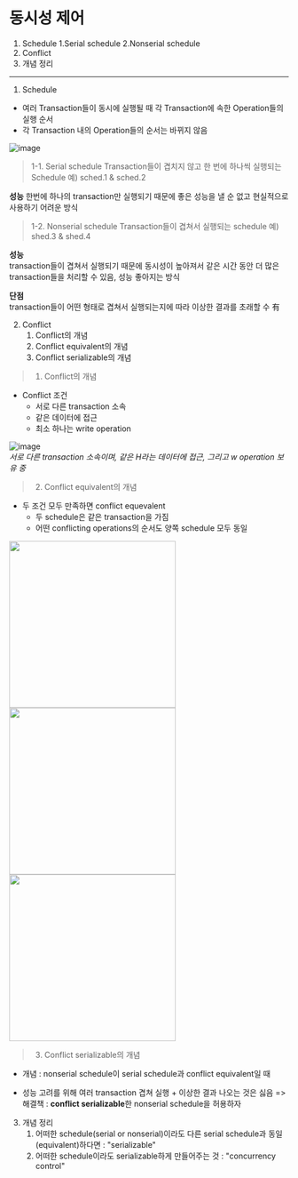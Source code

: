 # 동시성 제어
1. Schedule
    1.Serial schedule
    2.Nonserial schedule
2. Conflict
3. 개념 정리
***

1. Schedule
- 여러 Transaction들이 동시에 실행될 때 각 Transaction에 속한 Operation들의 실행 순서
- 각 Transaction 내의 Operation들의 순서는 바뀌지 않음

![image](https://github.com/mithzinf/DB-Study/assets/124668883/1ac6f334-5c57-46e7-afa0-632f9bf1df6e)  

> 1-1. Serial schedule
> Transaction들이 겹치지 않고 한 번에 하나씩 실행되는 Schedule
예) sched.1 & sched.2

**성능** 
한번에 하나의 transaction만 실행되기 때문에 좋은 성능을 낼 순 없고 현실적으로 사용하기 어려운 방식



> 1-2. Nonserial schedule
> Transaction들이 겹쳐서 실행되는 schedule
예) shed.3 & shed.4

**성능**  
transaction들이 겹쳐서 실행되기 때문에 동시성이 높아져서 같은 시간 동안 더 많은 transaction들을 처리할 수 있음, 성능 좋아지는 방식  

**단점**  
transaction들이 어떤 형태로 겹쳐서 실행되는지에 따라 이상한 결과를 초래할 수 有  



2. Conflict    
    1. Conflict의 개념
    2. Conflict equivalent의 개념
    3. Conflict serializable의 개념

> 1. Conflict의 개념
 
 - Conflict 조건 
    - 서로 다른 transaction 소속
    - 같은 데이터에 접근
    - 최소 하나는 write operation
 
  ![image](https://github.com/mithzinf/DB-Study/assets/124668883/2e2e1ab4-5250-47f1-9549-458b5af9a0c1)  
  *서로 다른 transaction 소속이며, 같은 H라는 데이터에 접근, 그리고 w operation 보유 중*  
  
  
  > 2. Conflict equivalent의 개념

- 두 조건 모두 만족하면 conflict equevalent
    - 두 schedule은 같은 transaction을 가짐
    - 어떤 conflicting operations의 순서도 양쪽 schedule 모두 동일


<img src="https://github.com/mithzinf/DB-Study/assets/124668883/d0a60eef-80a9-48c1-a520-07c27b281912" width="300" />
<img src="https://github.com/mithzinf/DB-Study/assets/124668883/186a02ee-f845-4c7b-b183-c3ff0ee43432" width="300" /> 
<img src="https://github.com/mithzinf/DB-Study/assets/124668883/6d84707e-414a-4d0b-928f-58ab043f63c0" width="300" />        


> 3. Conflict serializable의 개념

- 개념 : nonserial schedule이 serial schedule과 conflict equivalent일 때

- 성능 고려를 위해 여러 transaction 겹쳐 실행 + 이상한 결과 나오는 것은 싫음 => 해결책 : **conflict serializable**한 nonserial schedule을 허용하자


3. 개념 정리   
    1. 어떠한 schedule(serial or nonserial)이라도 다른 serial schedule과 동일(equivalent)하다면 : "serializable"
    2. 어떠한 schedule이라도 serializable하게 만들어주는 것 : "concurrency control"


  




  
